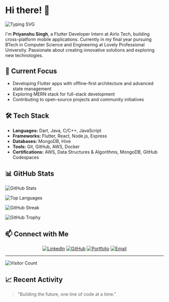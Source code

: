 # Hi there! 👋

![Typing SVG](https://readme-typing-svg.herokuapp.com?font=Fira+Code&pause=1000&color=FF6B6B&center=true&vCenter=true&width=435&lines=Flutter+Developer;Cross-Platform+App+Builder;Open+Source+Contributor;MERN+Explorer)

I'm **Priyanshu Singh**, a Flutter Developer Intern at Airlo Tech, building cross-platform mobile applications. Currently in my final year pursuing BTech in Computer Science and Engineering at Lovely Professional University. Passionate about creating innovative solutions and exploring new technologies.

## 🚀 Current Focus

- Developing Flutter apps with offline-first architecture and advanced state management
- Exploring MERN stack for full-stack development
- Contributing to open-source projects and community initiatives

## 🛠️ Tech Stack

- **Languages:** Dart, Java, C/C++, JavaScript
- **Frameworks:** Flutter, React, Node.js, Express
- **Databases:** MongoDB, Hive
- **Tools:** Git, GitHub, AWS, Docker
- **Certifications:** AWS, Data Structures & Algorithms, MongoDB, GitHub Codespaces

## 📊 GitHub Stats

![GitHub Stats](https://github-readme-stats.vercel.app/api?username=priyanshusingh-in&show_icons=true&theme=radical)

![Top Languages](https://github-readme-stats.vercel.app/api/top-langs/?username=priyanshusingh-in&layout=compact&theme=radical)

![GitHub Streak](https://github-readme-streak-stats.herokuapp.com/?user=priyanshusingh-in&theme=radical)

![GitHub Trophy](https://github-profile-trophy.vercel.app/?username=priyanshusingh-in&theme=radical)

## 📫 Connect with Me

<p align="center">
  <a href="https://www.linkedin.com/in/priyanshusingh-in/"><img src="https://img.shields.io/badge/LinkedIn-0077B5?style=for-the-badge&logo=linkedin&logoColor=white" alt="LinkedIn"/></a>
  <a href="https://github.com/priyanshusingh-in"><img src="https://img.shields.io/badge/GitHub-100000?style=for-the-badge&logo=github&logoColor=white" alt="GitHub"/></a>
  <a href="https://portfolly.io/priyanshusingh"><img src="https://img.shields.io/badge/Portfolio-FF5722?style=for-the-badge&logo=todoist&logoColor=white" alt="Portfolio"/></a>
  <a href="mailto:in.priyanshusingh@gmail.com"><img src="https://img.shields.io/badge/Email-D14836?style=for-the-badge&logo=gmail&logoColor=white" alt="Email"/></a>
</p>

---

![Visitor Count](https://visitor-badge.laobi.icu/badge?page_id=priyanshusingh-in.priyanshusingh-in)

## 📈 Recent Activity

<!--START_SECTION:activity-->
<!--END_SECTION:activity-->

> "Building the future, one line of code at a time."
